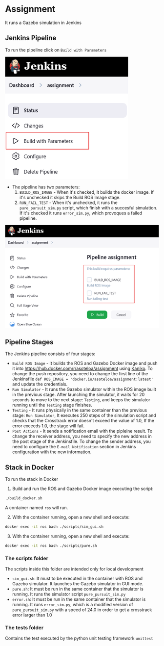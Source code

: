 # Assignment

It runs a Gazebo simulation in Jenkins

## Jenkins Pipeline
To run the pipeline click on `Build with Parameters`

![build](pics/build_with_parameters.png)

- The pipeline has two parameters:
  1. `BUILD_ROS_IMAGE` - When it's checked, it builds the docker image. If it's unchecked it skips the Build ROS Image stage.
  2. `RUN_FAIL_TEST` - When it's unchecked, it runs the `pure_pursuit_sim.py` script, which finish with a succesful simulation. If it's checked it runs `error_sim.py`, which provoques a failed pipeline.

![build](pics/parameters.png)

## Pipeline Stages
The Jenkins pipeline consists of four stages:
- `Build ROS Image` - It builds the ROS and Gazebo Docker image and push it into https://hub.docker.com/r/asoteloa/assignment using [Kaniko](https://github.com/GoogleContainerTools/kaniko/). To change the push repository, you need to change the first line of the Jenkinsfile `def ROS_IMAGE = 'docker.io/asoteloa/assignment:latest'` and update the credentials.
- `Run Simulator` - It runs the Gazebo simulator within the ROS image built in the previous stage. After launching the simulator, it waits for 20 seconds to move to the next stage: `Testing`, and keeps the simulator running until the `Testing` stage finishes.
- `Testing` - It runs physically in the same container than the previous stage: `Run Simulator`, It executes 250 steps of the simulation script and checks that the Crosstrack error doesn't exceed the value of 1.0, If the error exceeds 1.0, the stage will fail.
- `Post Actions` - It sends a notification email with the pipleine result. To change the receiver address, you need to specify the new address in the post stage of the Jenkinsfile. To change the sender address, you need to configure the `E-mail Notification` section in Jenkins configuration with the new information.


## Stack in Docker
To run the stack in Docker
1. Build and run the ROS and Gazebo Docker image executing the script:
 ``` bash
 ./build_docker.sh
 ```
A container named `ros` will run.

2. With the container running, open a new shell and execute:
  ``` bash
  docker exec -it ros bash ./scripts/sim_gui.sh
  ```

3. With the container running, open a new shell and execute:
  ``` bash
  docker exec -it ros bash ./scripts/pure.sh
  ```


### The scripts folder
The scripts inside this folder are intended only for local development

- `sim_gui.sh`: It must to be executed in the container with ROS and Gazebo simulator. It launches the Gazebo simulator in GUI mode.
- `pure.sh`: It must be run in the same container that the simulator is running. It runs the simulator script `pure_pursuit_sim.py`
- `error.sh`: It must be run in the same container that the simulator is running. It runs `error_sim.py`, which is a modified version of `pure_pursuit_sim.py` with a speed of 24.0 in order to get a crosstrack error larger than 1.0

### The tests folder
Contains the test executed by the python unit testing framework `unittest`

